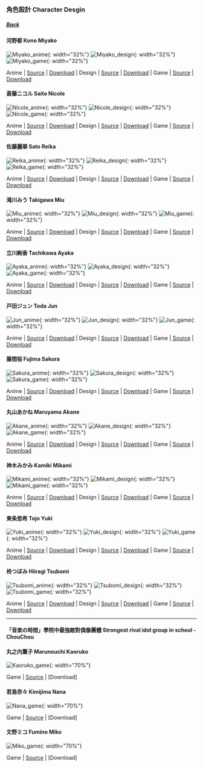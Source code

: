### 角色設計 Character Desgin
##### [Back](../readme.md)

#### 河野都 Kono Miyako
![Miyako_anime](../Character%20Design/Anime/Miyako_anime.PNG){: width="32%"}
![Miyako_design](../Character%20Design/Original%20Design/Miyako_design.PNG){: width="32%"}
![Miyako_game](../Character%20Design/音楽の時間/Miyako_game.PNG){: width="32%"}

 Anime | [Source](http://www.nanabunnonijyuuni.com/assets/img/chara/01_miyako/img_chara_anime.png) | [Download](https://github.com/LYHPandaKing/227PhotoBackup/raw/master/Character%20Design/Anime/Miyako_anime.PNG) | Design | [Source](http://www.nanabunnonijyuuni.com/assets/img/chara/01_miyako/img_chara_design.png) | [Download](https://github.com/LYHPandaKing/227PhotoBackup/raw/master/Character%20Design/Original%20Design/Miyako_design.PNG) | Game | [Source](https://227-game.com/assets/img/character/characters/miyako/ph.png) | [Download](https://github.com/LYHPandaKing/227PhotoBackup/raw/master/Character%20Design/音楽の時間/Miyako_game.PNG) 
 
#### 斎藤ニコル Saito Nicole
![Nicole_anime](../Character%20Design/Anime/Nicole_anime.PNG){: width="32%"}
![Nicole_design](../Character%20Design/Original%20Design/Nicole_design.PNG){: width="32%"}
![Nicole_game](../Character%20Design/音楽の時間/Nicole_game.PNG){: width="32%"}

 Anime | [Source](http://www.nanabunnonijyuuni.com/assets/img/chara/02_nicole/img_chara_anime.png) | [Download](https://github.com/LYHPandaKing/227PhotoBackup/raw/master/Character%20Design/Anime/Nicole_anime.PNG) | Design | [Source](http://www.nanabunnonijyuuni.com/assets/img/chara/02_nicole/img_chara_design.png) | [Download](https://github.com/LYHPandaKing/227PhotoBackup/raw/master/Character%20Design/Original%20Design/Nicole_design.PNG) | Game | [Source](https://227-game.com/assets/img/character/characters/nicole/ph.png) | [Download](https://github.com/LYHPandaKing/227PhotoBackup/raw/master/Character%20Design/音楽の時間/Nicole_game.PNG)
 
#### 佐藤麗華 Sato Reika
![Reika_anime](../Character%20Design/Anime/Reika_anime.PNG){: width="32%"}
![Reika_design](../Character%20Design/Original%20Design/Reika_design.PNG){: width="32%"}
![Reika_game](../Character%20Design/音楽の時間/Reika_game.PNG){: width="32%"}

 Anime | [Source](http://www.nanabunnonijyuuni.com/assets/img/chara/03_reika/img_chara_anime.png) | [Download](https://github.com/LYHPandaKing/227PhotoBackup/raw/master/Character%20Design/Anime/Reika_anime.PNG) | Design | [Source](http://www.nanabunnonijyuuni.com/assets/img/chara/03_reika/img_chara_design.png) | [Download](https://github.com/LYHPandaKing/227PhotoBackup/raw/master/Character%20Design/Original%20Design/Reika_design.PNG) | Game | [Source](https://227-game.com/assets/img/character/characters/reika/ph.png) | [Download](https://github.com/LYHPandaKing/227PhotoBackup/raw/master/Character%20Design/音楽の時間/Reika_game.PNG)
 
#### 滝川みう Takigawa Miu
![Miu_anime](../Character%20Design/Anime/Miu_anime.PNG){: width="32%"}
![Miu_design](../Character%20Design/Original%20Design/Miu_design.PNG){: width="32%"}
![Miu_game](../Character%20Design/音楽の時間/Miu_game.PNG){: width="32%"}

 Anime | [Source](http://www.nanabunnonijyuuni.com/assets/img/chara/05_miu/img_chara_anime.png) | [Download](https://github.com/LYHPandaKing/227PhotoBackup/raw/master/Character%20Design/Anime/Miu_anime.PNG) | Design | [Source](http://www.nanabunnonijyuuni.com/assets/img/chara/05_miu/img_chara_design.png) | [Download](https://github.com/LYHPandaKing/227PhotoBackup/raw/master/Character%20Design/Original%20Design/Miu_design.PNG) | Game | [Source](https://227-game.com/assets/img/character/characters/miu/ph.png) | [Download](https://github.com/LYHPandaKing/227PhotoBackup/raw/master/Character%20Design/音楽の時間/Miu_game.PNG)
 
#### 立川絢香 Tachikawa Ayaka
![Ayaka_anime](../Character%20Design/Anime/Ayaka_anime.PNG){: width="32%"}
![Ayaka_design](../Character%20Design/Original%20Design/Ayaka_design.PNG){: width="32%"}
![Ayaka_game](../Character%20Design/音楽の時間/Ayaka_game.PNG){: width="32%"}

 Anime | [Source](http://www.nanabunnonijyuuni.com/assets/img/chara/04_ayaka/img_chara_anime.png) | [Download](https://github.com/LYHPandaKing/227PhotoBackup/raw/master/Character%20Design/Anime/Ayaka_anime.PNG) | Design | [Source](http://www.nanabunnonijyuuni.com/assets/img/chara/04_ayaka/img_chara_design.png) | [Download](https://github.com/LYHPandaKing/227PhotoBackup/raw/master/Character%20Design/Original%20Design/Ayaka_design.PNG) | Game | [Source](https://227-game.com/assets/img/character/characters/ayaka/ph.png) | [Download](https://github.com/LYHPandaKing/227PhotoBackup/raw/master/Character%20Design/音楽の時間/Ayaka_game.PNG)
 
#### 戸田ジュン Toda Jun
![Jun_anime](../Character%20Design/Anime/Jun_anime.PNG){: width="32%"}
![Jun_design](../Character%20Design/Original%20Design/Jun_design.PNG){: width="32%"}
![Jun_game](../Character%20Design/音楽の時間/Jun_game.PNG){: width="32%"}

 Anime | [Source](http://www.nanabunnonijyuuni.com/assets/img/chara/06_jun/img_chara_anime.png) | [Download](https://github.com/LYHPandaKing/227PhotoBackup/raw/master/Character%20Design/Anime/Jun_anime.PNG) | Design | [Source](http://www.nanabunnonijyuuni.com/assets/img/chara/06_jun/img_chara_design.png) | [Download](https://github.com/LYHPandaKing/227PhotoBackup/raw/master/Character%20Design/Original%20Design/Jun_design.PNG) | Game | [Source](https://227-game.com/assets/img/character/characters/jun/ph.png) | [Download](https://github.com/LYHPandaKing/227PhotoBackup/raw/master/Character%20Design/音楽の時間/Jun_game.PNG)
 
#### 藤間桜 Fujima Sakura
![Sakura_anime](../Character%20Design/Anime/Sakura_anime.PNG){: width="32%"}
![Sakura_design](../Character%20Design/Original%20Design/Sakura_design.PNG){: width="32%"}
![Sakura_game](../Character%20Design/音楽の時間/Sakura_game.PNG){: width="32%"}

 Anime | [Source](http://www.nanabunnonijyuuni.com/assets/img/chara/07_sakura/img_chara_anime.png) | [Download](https://github.com/LYHPandaKing/227PhotoBackup/raw/master/Character%20Design/Anime/Sakura_anime.PNG) | Design | [Source](http://www.nanabunnonijyuuni.com/assets/img/chara/07_sakura/img_chara_design.png) | [Download](https://github.com/LYHPandaKing/227PhotoBackup/raw/master/Character%20Design/Original%20Design/Sakura_design.PNG) | Game | [Source](https://227-game.com/assets/img/character/characters/sakura/ph.png) | [Download](https://github.com/LYHPandaKing/227PhotoBackup/raw/master/Character%20Design/音楽の時間/Sakura_game.PNG)
 
#### 丸山あかね Maruyama Akane
![Akane_anime](../Character%20Design/Anime/Akane_anime.PNG){: width="32%"}
![Akane_design](../Character%20Design/Original%20Design/Akane_design.PNG){: width="32%"}
![Akane_game](../Character%20Design/音楽の時間/Akane_game.PNG){: width="32%"}

 Anime | [Source](http://www.nanabunnonijyuuni.com/assets/img/chara/08_akane/img_chara_anime.png) | [Download](https://github.com/LYHPandaKing/227PhotoBackup/raw/master/Character%20Design/Anime/Akane_anime.PNG) | Design | [Source](http://www.nanabunnonijyuuni.com/assets/img/chara/08_akane/img_chara_design.png) | [Download](https://github.com/LYHPandaKing/227PhotoBackup/raw/master/Character%20Design/Original%20Design/Akane_design.PNG) | Game | [Source](https://227-game.com/assets/img/character/characters/akane/ph.png) | [Download](https://github.com/LYHPandaKing/227PhotoBackup/raw/master/Character%20Design/音楽の時間/Akane_game.PNG)

#### 神木みかみ Kamiki Mikami
![Mikami_anime](../Character%20Design/Anime/Mikami_anime.PNG){: width="32%"}
![Mikami_design](../Character%20Design/Original%20Design/Mikami_design.PNG){: width="32%"}
![Mikami_game](../Character%20Design/音楽の時間/Mikami_game.PNG){: width="32%"}

 Anime | [Source](http://www.nanabunnonijyuuni.com/assets/img/chara/09_mikami/img_chara_anime.png) | [Download](https://github.com/LYHPandaKing/227PhotoBackup/raw/master/Character%20Design/Anime/Mikami_anime.PNG) | Design | [Source](http://www.nanabunnonijyuuni.com/assets/img/chara/09_mikami/img_chara_design.png) | [Download](https://github.com/LYHPandaKing/227PhotoBackup/raw/master/Character%20Design/Original%20Design/Mikami_design.PNG) | Game | [Source](https://227-game.com/assets/img/character/characters/mikami/ph.png) | [Download](https://github.com/LYHPandaKing/227PhotoBackup/raw/master/Character%20Design/音楽の時間/Mikami_game.PNG)

#### 東条悠希 Tojo Yuki
![Yuki_anime](../Character%20Design/Anime/Yuki_anime.PNG){: width="32%"}
![Yuki_design](../Character%20Design/Original%20Design/Yuki_design.PNG){: width="32%"}
![Yuki_game](../Character%20Design/音楽の時間/Yuki_game.PNG){: width="32%"}

 Anime | [Source](http://www.nanabunnonijyuuni.com/assets/img/chara/10_yuki/img_chara_anime.png) | [Download](https://github.com/LYHPandaKing/227PhotoBackup/raw/master/Character%20Design/Anime/Yuki_anime.PNG) | Design | [Source](http://www.nanabunnonijyuuni.com/assets/img/chara/10_yuki/img_chara_design.png) | [Download](https://github.com/LYHPandaKing/227PhotoBackup/raw/master/Character%20Design/Original%20Design/Yuki_design.PNG) | Game | [Source](https://227-game.com/assets/img/character/characters/yuki/ph.png) | [Download](https://github.com/LYHPandaKing/227PhotoBackup/raw/master/Character%20Design/音楽の時間/Yuki_game.PNG)
 
#### 柊つぼみ Hiiragi Tsubomi
![Tsubomi_anime](../Character%20Design/Anime/Tsubomi_anime.PNG){: width="32%"}
![Tsubomi_design](../Character%20Design/Original%20Design/Tsubomi_design.PNG){: width="32%"}
![Tsubomi_game](../Character%20Design/音楽の時間/Tsubomi_game.PNG){: width="32%"}

 Anime | [Source](http://www.nanabunnonijyuuni.com/assets/img/chara/11_tsubomi/img_chara_anime.png) | [Download](https://github.com/LYHPandaKing/227PhotoBackup/raw/master/Character%20Design/Anime/Tsubomi_anime.PNG) | Design | [Source](http://www.nanabunnonijyuuni.com/assets/img/chara/11_tsubomi/img_chara_design.png) | [Download](https://github.com/LYHPandaKing/227PhotoBackup/raw/master/Character%20Design/Original%20Design/Tsubomi_design.PNG) | Game | [Source](https://227-game.com/assets/img/character/characters/tsubomi/ph.png) | [Download](https://github.com/LYHPandaKing/227PhotoBackup/raw/master/Character%20Design/音楽の時間/Tsubomi_game.PNG)
 
---

#### 「音楽の時間」學院中最強敵對偶像團體 Strongest rival idol group in school - ChouChou
#### 丸之内薫子 Marunouchi Kaoruko
![Kaoruko_game](../Character%20Design/音楽の時間/Kaoruko_game.PNG){: width="70%"}

 Game | [Source](https://227-game.com/assets/img/character/characters/kaoruko/ph.png) | [Download]

#### 君島奈々 Kimijima Nana
![Nana_game](../Character%20Design/音楽の時間/Nana_game.PNG){: width="70%"}

 Game | [Source](https://227-game.com/assets/img/character/characters/nana/ph.png) | [Download]

#### 文野ミコ Fumino Miko
![Miko_game](../Character%20Design/音楽の時間/Miko_game.PNG){: width="70%"}

 Game | [Source](https://227-game.com/assets/img/character/characters/miko/ph.png) | [Download]

